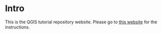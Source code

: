 
# Intro

This is the QGIS tutorial repository website. Please go to [this website](https://niklomax.github.io/QGISTutorial) for the instructions.